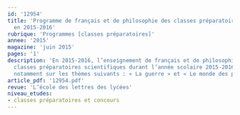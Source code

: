 ```yaml
---
id: '12954'
title: 'Programme de français et de philosophie des classes préparatoires scientifiques
  en 2015-2016'
rubrique: 'Programmes [classes préparatoires]'
annee: '2015'
magazine: 'juin 2015'
pages: '1'
description: 'En 2015-2016, l’enseignement de français et de philosophie dans les
  classes préparatoires scientifiques durant l’année scolaire 2015-2016 s’appuiera
  notamment sur les thèmes suivants : « La guerre » et « Le monde des passions »...'
article_pdf: '12954.pdf'
revue: 'L’école des lettres des lycées'
niveau_etudes:
- classes préparatoires et concours
---
```


